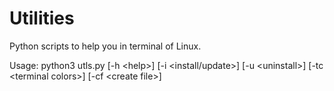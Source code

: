 # Utilities
Python scripts to help you in terminal of Linux.

Usage: python3 utls.py [-h \<help\>] [-i \<install/update\>] [-u \<uninstall\>] [-tc \<terminal colors\>] [-cf \<create file\>]
